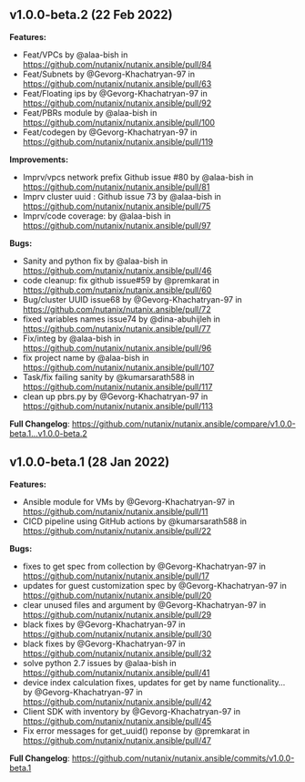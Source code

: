 ## v1.0.0-beta.2 (22 Feb 2022)

**Features:**
* Feat/VPCs by @alaa-bish in https://github.com/nutanix/nutanix.ansible/pull/84
* Feat/Subnets by @Gevorg-Khachatryan-97 in https://github.com/nutanix/nutanix.ansible/pull/63
* Feat/Floating ips by @Gevorg-Khachatryan-97 in https://github.com/nutanix/nutanix.ansible/pull/92
* Feat/PBRs module by @alaa-bish in https://github.com/nutanix/nutanix.ansible/pull/100
* Feat/codegen by @Gevorg-Khachatryan-97 in https://github.com/nutanix/nutanix.ansible/pull/119

**Improvements:**
* Imprv/vpcs network prefix Github issue #80 by @alaa-bish in https://github.com/nutanix/nutanix.ansible/pull/81
* Imprv cluster uuid : Github issue 73 by @alaa-bish in https://github.com/nutanix/nutanix.ansible/pull/75
* Imprv/code coverage: by @alaa-bish in https://github.com/nutanix/nutanix.ansible/pull/97

**Bugs:**
* Sanity and python fix by @alaa-bish in https://github.com/nutanix/nutanix.ansible/pull/46
* code cleanup: fix github issue#59 by @premkarat in https://github.com/nutanix/nutanix.ansible/pull/60
* Bug/cluster UUID issue68 by @Gevorg-Khachatryan-97 in https://github.com/nutanix/nutanix.ansible/pull/72
* fixed variables names issue74 by @dina-abuhijleh in https://github.com/nutanix/nutanix.ansible/pull/77
* Fix/integ by @alaa-bish in https://github.com/nutanix/nutanix.ansible/pull/96
* fix project name by @alaa-bish in https://github.com/nutanix/nutanix.ansible/pull/107
* Task/fix failing sanity by @kumarsarath588 in https://github.com/nutanix/nutanix.ansible/pull/117
* clean up pbrs.py by @Gevorg-Khachatryan-97 in https://github.com/nutanix/nutanix.ansible/pull/113

**Full Changelog**: https://github.com/nutanix/nutanix.ansible/compare/v1.0.0-beta.1...v1.0.0-beta.2


## v1.0.0-beta.1 (28 Jan 2022)

**Features:**
* Ansible module for VMs by @Gevorg-Khachatryan-97 in https://github.com/nutanix/nutanix.ansible/pull/11
* CICD pipeline using GitHub actions by @kumarsarath588 in https://github.com/nutanix/nutanix.ansible/pull/22

**Bugs:**
* fixes to get spec from collection by @Gevorg-Khachatryan-97 in https://github.com/nutanix/nutanix.ansible/pull/17
* updates for guest customization spec by @Gevorg-Khachatryan-97 in https://github.com/nutanix/nutanix.ansible/pull/20
* clear unused files and argument by @Gevorg-Khachatryan-97 in https://github.com/nutanix/nutanix.ansible/pull/29
* black fixes by @Gevorg-Khachatryan-97 in https://github.com/nutanix/nutanix.ansible/pull/30
* black fixes by @Gevorg-Khachatryan-97 in https://github.com/nutanix/nutanix.ansible/pull/32
* solve python 2.7 issues by @alaa-bish in https://github.com/nutanix/nutanix.ansible/pull/41
* device index calculation fixes, updates for get by name functionality… by @Gevorg-Khachatryan-97 in https://github.com/nutanix/nutanix.ansible/pull/42
* Client SDK with inventory by @Gevorg-Khachatryan-97 in https://github.com/nutanix/nutanix.ansible/pull/45
* Fix error messages for get_uuid() reponse by @premkarat in https://github.com/nutanix/nutanix.ansible/pull/47

**Full Changelog**: https://github.com/nutanix/nutanix.ansible/commits/v1.0.0-beta.1